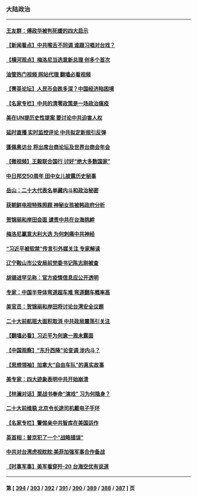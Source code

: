 ### 大陆政治
---
#### [王友群：傅政华被判死缓的四大启示](../../pages/ncid277/n13833274.md?09270845) 
#### [【新闻看点】中共喉舌不同调 谁跟习唱对台戏？](../../pages/ncid277/n13833235.md?09270845) 
#### [【横河观点】梅洛尼当选意新总理 创多个首次](../../pages/ncid277/n13833252.md?09270845) 
#### [油管热门视频 网站代理 翻墙必看视频](http://209.222.30.114:81/youtube.html?09270845)
#### [【菁英论坛】人民币会跌多深？中国经济陷困境](../../pages/ncid277/n13833237.md?09270845) 
#### [【名家专栏】中共的清零政策是一场政治瘟疫](../../pages/ncid277/n13833018.md?09270845) 
#### [美在UN提历史性提案 要讨论中共迫害人权](../../pages/ncid277/n13833221.md?09270845) 
#### [延时直播 实时监控评论 中共拟定新规引反弹](../../pages/ncid277/n13833224.md?09270845) 
#### [蓬佩奥访台 将出席台商论坛及世界台商会年会](../../pages/ncid277/n13833142.md?09270845) 
#### [【微视频】王毅联合国行 讨好“绝大多数国家”](../../pages/ncid277/n13833075.md?09270845) 
#### [中日邦交50周年 田中女儿披露历史秘事](../../pages/ncid277/n13833154.md?09270845) 
#### [岳山：二十大代表名单藏内斗和政治秘密](../../pages/ncid277/n13833108.md?09270845) 
#### [获朝鲜电视特殊照顾 神秘女孩被韩政府分析](../../pages/ncid277/n13833076.md?09270845) 
#### [贺锦丽和岸田会面 谴责中共在台海挑衅](../../pages/ncid277/n13833009.md?09270845) 
#### [梅洛尼赢意大利大选 为何刺痛中共神经](../../pages/ncid277/n13833003.md?09270845) 
#### [“习近平被软禁”传言引外媒关注 专家解读](../../pages/ncid277/n13832922.md?09270845) 
#### [辽宁鞍山市公安局前党委书记陈志刚被查](../../pages/ncid277/n13832944.md?09270845) 
#### [胡锡进罕见称：官方疫情信息应公开透明](../../pages/ncid277/n13832896.md?09270845) 
#### [专家：中国半导体弯道超车难 弯道翻车概率高](../../pages/ncid277/n13832884.md?09270845) 
#### [美官员：贺锦丽和岸田将讨论台湾安全议题](../../pages/ncid277/n13832844.md?09270845) 
#### [二十大前航班大面积取消 中共政局震荡引关注](../../pages/ncid277/n13832753.md?09270845) 
#### [【翻墙必看】习近平为何逾一周未露面](../../pages/ncid277/n13832680.md?09270845) 
#### [【中国观察】“东升西降”论变调 涉内斗？](../../pages/ncid277/n13832468.md?09270845) 
#### [【思想领袖】加拿大“自由车队”的真实故事](../../pages/ncid277/n13816427.md?09270845) 
#### [美专家：四大迹象表明中共开始崩溃](../../pages/ncid277/n13832549.md?09270845) 
#### [【林澜对话】栗战书奉命“演戏” 习为何隐身？](../../pages/ncid277/n13832484.md?09270845) 
#### [二十大前维稳 北京令长途司机戴电子手环](../../pages/ncid277/n13832464.md?09270845) 
#### [【名家专栏】警惕亲中共智库在美国运作](../../pages/ncid277/n13832414.md?09270845) 
#### [英首相：普京犯了一个“战略错误”](../../pages/ncid277/n13832466.md?09270845) 
#### [中共对台湾虎视眈眈 美菲加强军事合作备战](../../pages/ncid277/n13832254.md?09270845) 
#### [【时事军事】美军看穿歼-20 台海空优有说道](../../pages/ncid277/n13832230.md?09270845) 

---
#### 第 [ [394](./394.md?09270845) / [393](./393.md?09270845) / [392](./392.md?09270845) / [391](./391.md?09270845) / [390](./390.md?09270845) / [389](./389.md?09270845) / [388](./388.md?09270845) / [387](./387.md?09270845) ] 页
